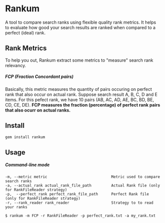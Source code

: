 # Rankum
A tool to compare search ranks using flexible quality rank metrics.
It helps to evaluate how good your search results are ranked when compared to a perfect (ideal) rank.

## Rank Metrics
To help you out, Rankum extract some metrics to "measure" search rank relevancy.

##### FCP (Fraction Concordant pairs)
Basically, this metric measures the quantity of pairs occuring on perfect rank that also occur on actual rank.
Suppose search result A, B, C, D and E items. For this pefect rank, we have 10 pairs (AB, AC, AD, AE, BC, BD, BE, CD, CE, DE). 
**FCP measures the fraction (percentage) of perfect rank pairs that also ocurr on actual ranks.**

## Install

```ruby
gem install rankum
```

## Usage

##### Command-line mode
```shell
-m, --metric metric                             Metric used to compare search ranks
-a, --actual_rank actual_rank_file_path         Actual Rank file (only for RankFileReader strategy)
-p,  --perfect_rank perfect_rank_file_path      Perfect Rank file (only for RankFileReader strategy)
-r, --rank_reader rank_reader                   Strategy to to read your ranks
```

```shell
$ rankum -m FCP -r RankFileReader -p perfect_rank.txt -a my_rank.txt
```
